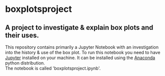 # boxplotsproject
## A project to investigate &amp; explain box plots and their uses.

This repository contains primarily a Jupyter Notebook with an investigation into the history & use of the box plot. 
To run this notebook you need to have [Jupyter](https://jupyter.org/) installed on your machine.  It can be installed using the [Anaconda](https://www.anaconda.com/) python distribution.   
The notebook is called 'boxplotsproject.ipynb'.

